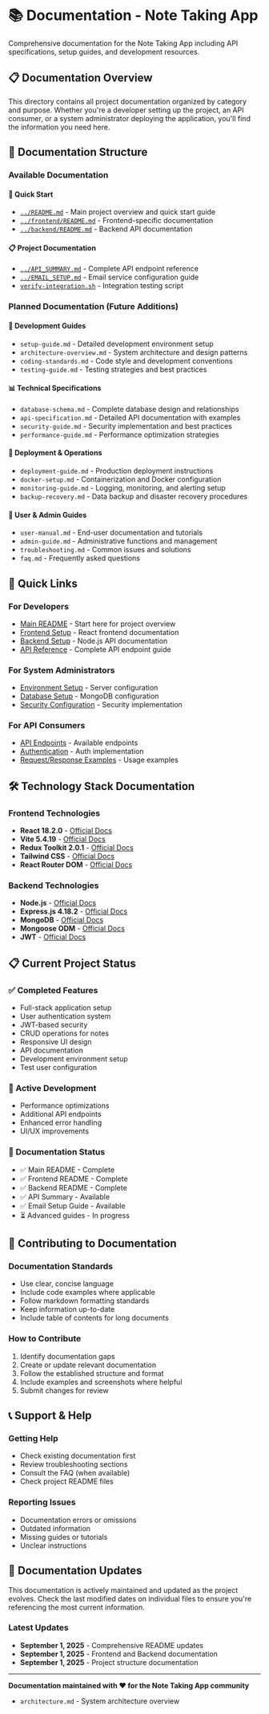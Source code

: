 # 📚 Documentation - Note Taking App

Comprehensive documentation for the Note Taking App including API specifications, setup guides, and development resources.

## 📋 **Documentation Overview**

This directory contains all project documentation organized by category and purpose. Whether you're a developer setting up the project, an API consumer, or a system administrator deploying the application, you'll find the information you need here.

## 📁 **Documentation Structure**

### **Available Documentation**

#### **🚀 Quick Start**
- [`../README.md`](../README.md) - Main project overview and quick start guide
- [`../frontend/README.md`](../frontend/README.md) - Frontend-specific documentation
- [`../backend/README.md`](../backend/README.md) - Backend API documentation

#### **📋 Project Documentation**
- [`../API_SUMMARY.md`](../API_SUMMARY.md) - Complete API endpoint reference
- [`../EMAIL_SETUP.md`](../EMAIL_SETUP.md) - Email service configuration guide
- [`verify-integration.sh`](../verify-integration.sh) - Integration testing script

### **Planned Documentation** (Future Additions)

#### **🔧 Development Guides**
- `setup-guide.md` - Detailed development environment setup
- `architecture-overview.md` - System architecture and design patterns
- `coding-standards.md` - Code style and development conventions
- `testing-guide.md` - Testing strategies and best practices

#### **📊 Technical Specifications**
- `database-schema.md` - Complete database design and relationships
- `api-specification.md` - Detailed API documentation with examples
- `security-guide.md` - Security implementation and best practices
- `performance-guide.md` - Performance optimization strategies

#### **🚀 Deployment & Operations**
- `deployment-guide.md` - Production deployment instructions
- `docker-setup.md` - Containerization and Docker configuration
- `monitoring-guide.md` - Logging, monitoring, and alerting setup
- `backup-recovery.md` - Data backup and disaster recovery procedures

#### **👥 User & Admin Guides**
- `user-manual.md` - End-user documentation and tutorials
- `admin-guide.md` - Administrative functions and management
- `troubleshooting.md` - Common issues and solutions
- `faq.md` - Frequently asked questions

## 🔗 **Quick Links**

### **For Developers**
- [Main README](../README.md) - Start here for project overview
- [Frontend Setup](../frontend/README.md) - React frontend documentation
- [Backend Setup](../backend/README.md) - Node.js API documentation
- [API Reference](../API_SUMMARY.md) - Complete API endpoint guide

### **For System Administrators**
- [Environment Setup](../backend/README.md#configuration) - Server configuration
- [Database Setup](../backend/README.md#database-connection) - MongoDB configuration
- [Security Configuration](../backend/README.md#security-features) - Security implementation

### **For API Consumers**
- [API Endpoints](../API_SUMMARY.md) - Available endpoints
- [Authentication](../backend/README.md#authentication--security) - Auth implementation
- [Request/Response Examples](../backend/README.md#requestresponse-examples) - Usage examples

## 🛠️ **Technology Stack Documentation**

### **Frontend Technologies**
- **React 18.2.0** - [Official Docs](https://react.dev/)
- **Vite 5.4.19** - [Official Docs](https://vitejs.dev/)
- **Redux Toolkit 2.0.1** - [Official Docs](https://redux-toolkit.js.org/)
- **Tailwind CSS** - [Official Docs](https://tailwindcss.com/)
- **React Router DOM** - [Official Docs](https://reactrouter.com/)

### **Backend Technologies**
- **Node.js** - [Official Docs](https://nodejs.org/)
- **Express.js 4.18.2** - [Official Docs](https://expressjs.com/)
- **MongoDB** - [Official Docs](https://docs.mongodb.com/)
- **Mongoose ODM** - [Official Docs](https://mongoosejs.com/)
- **JWT** - [Official Docs](https://jwt.io/)

## 📋 **Current Project Status**

### **✅ Completed Features**
- Full-stack application setup
- User authentication system
- JWT-based security
- CRUD operations for notes
- Responsive UI design
- API documentation
- Development environment setup
- Test user configuration

### **🔧 Active Development**
- Performance optimizations
- Additional API endpoints
- Enhanced error handling
- UI/UX improvements

### **📝 Documentation Status**
- ✅ Main README - Complete
- ✅ Frontend README - Complete
- ✅ Backend README - Complete
- ✅ API Summary - Available
- ✅ Email Setup Guide - Available
- ⏳ Advanced guides - In progress

## 🤝 **Contributing to Documentation**

### **Documentation Standards**
- Use clear, concise language
- Include code examples where applicable
- Follow markdown formatting standards
- Keep information up-to-date
- Include table of contents for long documents

### **How to Contribute**
1. Identify documentation gaps
2. Create or update relevant documentation
3. Follow the established structure and format
4. Include examples and screenshots where helpful
5. Submit changes for review

## 📞 **Support & Help**

### **Getting Help**
- Check existing documentation first
- Review troubleshooting sections
- Consult the FAQ (when available)
- Check project README files

### **Reporting Issues**
- Documentation errors or omissions
- Outdated information
- Missing guides or tutorials
- Unclear instructions

## 🔄 **Documentation Updates**

This documentation is actively maintained and updated as the project evolves. Check the last modified dates on individual files to ensure you're referencing the most current information.

### **Latest Updates**
- **September 1, 2025** - Comprehensive README updates
- **September 1, 2025** - Frontend and Backend documentation
- **September 1, 2025** - Project structure documentation

---

**Documentation maintained with ❤️ for the Note Taking App community**
- `architecture.md` - System architecture overview
